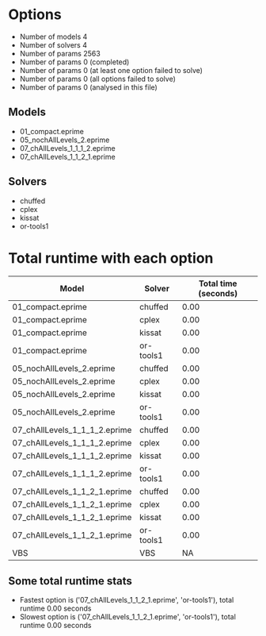 

# Options


- Number of models         4
- Number of solvers        4
- Number of params      2563
- Number of params         0 (completed)
- Number of params         0 (at least one option failed to solve)
- Number of params         0 (all options failed to solve)
- Number of params         0 (analysed in this file)


## Models


 - 01_compact.eprime
 - 05_nochAllLevels_2.eprime
 - 07_chAllLevels_1_1_1_2.eprime
 - 07_chAllLevels_1_1_2_1.eprime


## Solvers


 - chuffed
 - cplex
 - kissat
 - or-tools1


# Total runtime with each option


 | Model | Solver | Total time (seconds) | 
 | -- | -- | -- | 
 | 01_compact.eprime | chuffed | 0.00 | 
 | 01_compact.eprime | cplex | 0.00 | 
 | 01_compact.eprime | kissat | 0.00 | 
 | 01_compact.eprime | or-tools1 | 0.00 | 
 | 05_nochAllLevels_2.eprime | chuffed | 0.00 | 
 | 05_nochAllLevels_2.eprime | cplex | 0.00 | 
 | 05_nochAllLevels_2.eprime | kissat | 0.00 | 
 | 05_nochAllLevels_2.eprime | or-tools1 | 0.00 | 
 | 07_chAllLevels_1_1_1_2.eprime | chuffed | 0.00 | 
 | 07_chAllLevels_1_1_1_2.eprime | cplex | 0.00 | 
 | 07_chAllLevels_1_1_1_2.eprime | kissat | 0.00 | 
 | 07_chAllLevels_1_1_1_2.eprime | or-tools1 | 0.00 | 
 | 07_chAllLevels_1_1_2_1.eprime | chuffed | 0.00 | 
 | 07_chAllLevels_1_1_2_1.eprime | cplex | 0.00 | 
 | 07_chAllLevels_1_1_2_1.eprime | kissat | 0.00 | 
 | 07_chAllLevels_1_1_2_1.eprime | or-tools1 | 0.00 | 
 | VBS | VBS | NA | 


## Some total runtime stats


 - Fastest option is ('07_chAllLevels_1_1_2_1.eprime', 'or-tools1'), total runtime 0.00 seconds
 - Slowest option is ('07_chAllLevels_1_1_2_1.eprime', 'or-tools1'), total runtime 0.00 seconds
